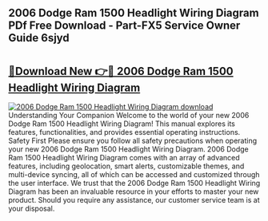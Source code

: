 ## 2006 Dodge Ram 1500 Headlight Wiring Diagram PDf Free Download - Part-FX5 Service Owner Guide 6sjyd

# <h2><a href="http://dfpohq.blite.top/?on=2006+Dodge+Ram+1500+Headlight+Wiring+Diagram">🔗Download New 👉🔴 2006 Dodge Ram 1500 Headlight Wiring Diagram</a></h2>

[![2006 Dodge Ram 1500 Headlight Wiring Diagram download](https://i.imgur.com/lujVjoI.png)](http://dfpohq.blite.top/?on=2006+Dodge+Ram+1500+Headlight+Wiring+Diagram)
Understanding Your Companion Welcome to the world of your new 2006 Dodge Ram 1500 Headlight Wiring Diagram! This manual explores its features, functionalities, and provides essential operating instructions. Safety First Please ensure you follow all safety precautions when operating your new 2006 Dodge Ram 1500 Headlight Wiring Diagram. 2006 Dodge Ram 1500 Headlight Wiring Diagram comes with an array of advanced features, including geolocation, smart alerts, customizable themes, and multi-device syncing, all of which can be accessed and customized through the user interface. We trust that the 2006 Dodge Ram 1500 Headlight Wiring Diagram has been an invaluable resource in your efforts to master your new product. Should you require any assistance, our customer service team is at your disposal.
